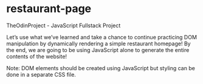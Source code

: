# restaurant-page
TheOdinProject - JavaScript Fullstack Project

Let’s use what we’ve learned and take a chance to continue practicing DOM manipulation by dynamically rendering a simple restaurant homepage! By the end, we are going to be using JavaScript alone to generate the entire contents of the website!

Note: DOM elements should be created using JavaScript but styling can be done in a separate CSS file.
